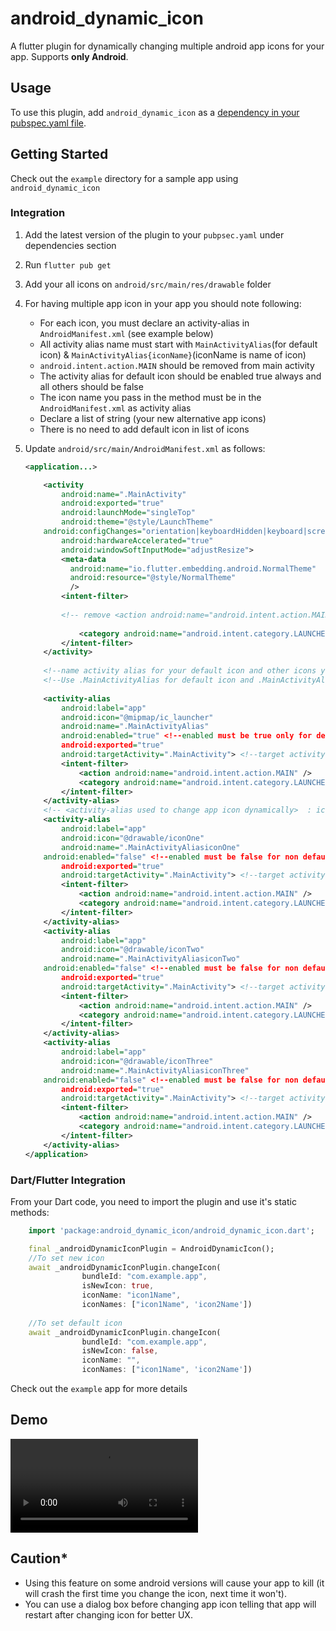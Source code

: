 # android_dynamic_icon

A flutter plugin for dynamically changing multiple android app icons for your app. Supports **only Android**.

## Usage

To use this plugin, add `android_dynamic_icon` as a [dependency in your pubspec.yaml file](https://flutter.io/platform-plugins/).

## Getting Started

Check out the `example` directory for a sample app using `android_dynamic_icon`

### Integration

1. Add the latest version of the plugin to your `pubpsec.yaml` under dependencies section
2. Run `flutter pub get`
3. Add your all icons on `android/src/main/res/drawable` folder
4. For having multiple app icon in your app you should note following:
    * For each icon, you must declare an activity-alias in `AndroidManifest.xml` (see example below)
    * All activity alias name must start with `MainActivityAlias`(for default icon) & `MainActivityAlias{iconName}`(iconName is name of icon)
    * `android.intent.action.MAIN` should be removed from main activity
    * The activity alias for default icon should be enabled true always and all others should be false
    * The icon name you pass in the method must be in the `AndroidManifest.xml` as activity alias
    * Declare a list of string (your new alternative app icons)
	* There is no need to add default icon in list of icons
5. Update `android/src/main/AndroidManifest.xml` as follows:

	```xml
	<application...>
   
        <activity
            android:name=".MainActivity"
            android:exported="true"
            android:launchMode="singleTop"
            android:theme="@style/LaunchTheme"
    	android:configChanges="orientation|keyboardHidden|keyboard|screenSize|smallestScreenSize|locale|layoutDirection|fontScale|screenLayout|density|uiMode"
            android:hardwareAccelerated="true"
            android:windowSoftInputMode="adjustResize">
            <meta-data
              android:name="io.flutter.embedding.android.NormalTheme"
              android:resource="@style/NormalTheme"
              />
            <intent-filter>
			
			<!-- remove <action android:name="android.intent.action.MAIN"/> from here-->
				
                <category android:name="android.intent.category.LAUNCHER"/>
            </intent-filter>
        </activity>
		
		<!--name activity alias for your default icon and other icons you want to use-->
		<!--Use .MainActivityAlias for default icon and .MainActivityAlias{iconName} for others-->
		
        <activity-alias
            android:label="app"
            android:icon="@mipmap/ic_launcher"
            android:name=".MainActivityAlias"
            android:enabled="true" <!--enabled must be true only for default icon of your app-->
            android:exported="true"
            android:targetActivity=".MainActivity"> <!--target activity class path will be same for all alias-->
            <intent-filter>
                <action android:name="android.intent.action.MAIN" />
                <category android:name="android.intent.category.LAUNCHER" />
            </intent-filter>
        </activity-alias>
        <!-- <activity-alias used to change app icon dynamically>  : iconone icon, set enabled false initially -->
        <activity-alias
            android:label="app"
            android:icon="@drawable/iconOne"
            android:name=".MainActivityAliasiconOne"
	    android:enabled="false" <!--enabled must be false for non default icon of your app-->
            android:exported="true"
            android:targetActivity=".MainActivity"> <!--target activity class path will be same for all alias-->
            <intent-filter>
                <action android:name="android.intent.action.MAIN" />
                <category android:name="android.intent.category.LAUNCHER" />
            </intent-filter>
        </activity-alias>
        <activity-alias
            android:label="app"
            android:icon="@drawable/iconTwo"
            android:name=".MainActivityAliasiconTwo"
	    android:enabled="false" <!--enabled must be false for non default icon of your app-->
            android:exported="true"
            android:targetActivity=".MainActivity"> <!--target activity class path will be same for all alias-->
            <intent-filter>
                <action android:name="android.intent.action.MAIN" />
                <category android:name="android.intent.category.LAUNCHER" />
            </intent-filter>
        </activity-alias>
        <activity-alias
            android:label="app"
            android:icon="@drawable/iconThree"
            android:name=".MainActivityAliasiconThree"
	    android:enabled="false" <!--enabled must be false for non default icon of your app-->
            android:exported="true"
            android:targetActivity=".MainActivity"> <!--target activity class path will be same for all alias-->
            <intent-filter>
                <action android:name="android.intent.action.MAIN" />
                <category android:name="android.intent.category.LAUNCHER" />
            </intent-filter>
        </activity-alias>
    </application>
	```
	
	
### Dart/Flutter Integration

From your Dart code, you need to import the plugin and use it's static methods:

```dart 
    import 'package:android_dynamic_icon/android_dynamic_icon.dart';

    final _androidDynamicIconPlugin = AndroidDynamicIcon();
    //To set new icon
    await _androidDynamicIconPlugin.changeIcon(
                bundleId: "com.example.app",
                isNewIcon: true,
                iconName: "icon1Name",
                iconNames: ["icon1Name", 'icon2Name'])
                
    //To set default icon
    await _androidDynamicIconPlugin.changeIcon(
                bundleId: "com.example.app",
                isNewIcon: false,
                iconName: "",
                iconNames: ["icon1Name", 'icon2Name'])
```

Check out the `example` app for more details


## Demo
![Screenrecording of the example](https://user-images.githubusercontent.com/54071856/235355795-02ac0041-6ec5-4ea5-a6d3-6439c1c436c5.mp4)


## Caution*

* Using this feature on some android versions will cause your app to kill (it will crash the first time you change the icon, next time it won't).
* You can use a dialog box before changing app icon telling that app will restart after changing icon for better UX.

